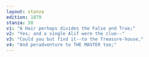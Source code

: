 ```yaml
---
layout: stanza
edition: 1879
stanza: 50
v1: "A Hair perhaps divides the False and True;"
v2: "Yes; and a single Alif were the clue--"
v3: "Could you but find it--to the Treasure-house,"
v4: "And peradventure to THE MASTER too;"
---
```

